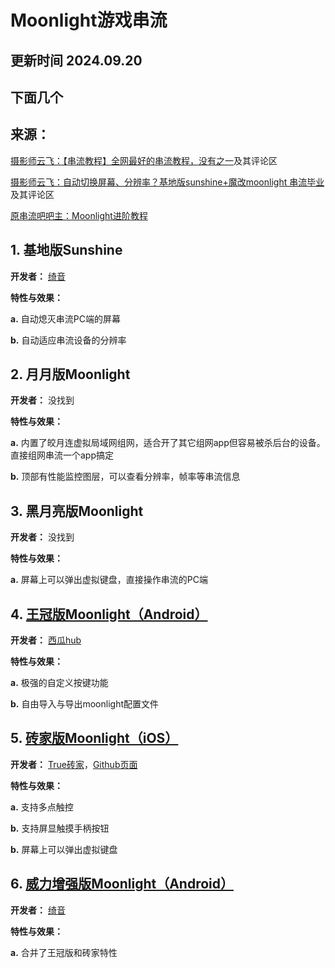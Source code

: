 # Moonlight游戏串流

## 更新时间 2024.09.20
## 下面几个
## 来源：

  [摄影师云飞：【串流教程】全网最好的串流教程，没有之一](https://www.bilibili.com/video/BV13i421r7Ff)及其评论区

  [摄影师云飞：自动切换屏幕、分辨率？基地版sunshine+魔改moonlight 串流毕业](https://www.bilibili.com/video/BV1Yi421h7nX)及其评论区

  [原串流吧吧主：Moonlight进阶教程](https://flowus.cn/lecheng/share/3a591f93-f48b-4164-9028-bade2c35ef58)

## 1. 基地版Sunshine

**开发者：** [绮音](https://github.com/qiin2333)

**特性与效果：** 
  
**a.** 自动熄灭串流PC端的屏幕

**b.** 自动适应串流设备的分辨率

## 2. 月月版Moonlight

**开发者：** 没找到

**特性与效果：** 
  
**a.** 内置了皎月连虚拟局域网组网，适合开了其它组网app但容易被杀后台的设备。直接组网串流一个app搞定

**b.** 顶部有性能监控图层，可以查看分辨率，帧率等串流信息

## 3. 黑月亮版Moonlight

**开发者：** 没找到

**特性与效果：** 
  
**a.** 屏幕上可以弹出虚拟键盘，直接操作串流的PC端

## 4. [王冠版Moonlight（Android）](https://github.com/WACrown/moonlight-android/releases)

**开发者：** [西瓜hub](https://space.bilibili.com/393593468)

**特性与效果：** 
  
**a.** 极强的自定义按键功能

**b.** 自由导入与导出moonlight配置文件

## 5. [砖家版Moonlight（iOS）](https://apps.apple.com/us/app/moonlight-zwm/id6590630545)

**开发者：** [True砖家](https://space.bilibili.com/329885323)，[Github页面](https://github.com/Moonlight-the-Fried-Fish/moonlight-ios-NativeMultiTouchPassthrough/releases)

**特性与效果：** 
  
**a.** 支持多点触控

**b.** 支持屏显触摸手柄按钮

**b.** 屏幕上可以弹出虚拟键盘

## 6. [威力增强版Moonlight（Android）](https://github.com/qiin2333/moonlight-android/releases)

**开发者：** [绮音](https://github.com/qiin2333)

**特性与效果：** 
  
**a.** 合并了王冠版和砖家特性
